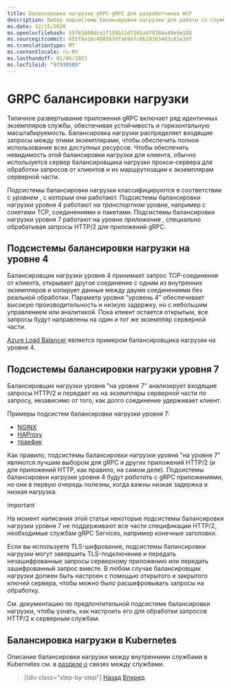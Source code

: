 ```yaml
---
title: Балансировка нагрузки gRPC-gRPC для разработчиков WCF
description: Выбор подсистемы балансировки нагрузки для работы со службами gRPC Services.
ms.date: 12/15/2020
ms.openlocfilehash: 55f61608dce1f159b11d7265a47938ba49e9e188
ms.sourcegitcommit: 655f8a16c488567dfa696fc0b293b34d3c81e3df
ms.translationtype: MT
ms.contentlocale: ru-RU
ms.lasthandoff: 01/06/2021
ms.locfileid: "97938589"
---
```

# <a name="load-balancing-grpc"></a>GRPC балансировки нагрузки

Типичное развертывание приложения gRPC включает ряд идентичных экземпляров службы, обеспечивая устойчивость и горизонтальную масштабируемость. Балансировка нагрузки распределяет входящие запросы между этими экземплярами, чтобы обеспечить полное использование всех доступных ресурсов. Чтобы обеспечить невидимость этой балансировки нагрузки для клиента, обычно используется сервер балансировщика нагрузки прокси-сервера для обработки запросов от клиентов и их маршрутизации к экземплярам серверной части.

Подсистемы балансировки нагрузки классифицируются в соответствии с *уровнем* , с которым они работают. Подсистемы балансировки нагрузки уровня 4 работают на *транспортном* уровне, например с сокетами TCP, соединениями и пакетами. Подсистемы балансировки нагрузки уровня 7 работают на уровне *приложения* , специально обрабатывая запросы HTTP/2 для приложений gRPC.

## <a name="l4-load-balancers"></a>Подсистемы балансировки нагрузки на уровне 4

Балансировщик нагрузки уровня 4 принимает запрос TCP-соединения от клиента, открывает другое соединение с одним из внутренних экземпляров и копирует данные между двумя соединениями без реальной обработки. Параметр уровня "уровень 4" обеспечивает высокую производительность и низкую задержку, но с небольшим управлением или аналитикой. Пока клиент остается открытым, все запросы будут направлены на один и тот же экземпляр серверной части.

 [Azure Load Balancer](https://azure.microsoft.com/services/load-balancer/) является примером балансировщика нагрузки на уровне 4.

## <a name="l7-load-balancers"></a>Подсистемы балансировки нагрузки уровня 7

Балансировщик нагрузки уровня "на уровне 7" анализирует входящие запросы HTTP/2 и передает их на экземпляры серверной части по запросу, независимо от того, как долго соединение удерживает клиент.

Примеры подсистем балансировки нагрузки уровня 7:

- [NGINX](https://www.nginx.com/)
- [HAProxy](https://www.haproxy.com/)
- [траефик](https://traefik.io/)

Как правило, подсистемы балансировки нагрузки уровня "на уровне 7" являются лучшим выбором для gRPC и других приложений HTTP/2 (и для приложений HTTP, как правило, на самом деле). Подсистемы балансировки нагрузки уровня 4 будут *работать* с gRPC приложениями, но они в первую очередь полезны, когда важны низкая задержка и низкая нагрузка.

> [!IMPORTANT]
> На момент написания этой статьи некоторые подсистемы балансировки нагрузки уровня 7 не поддерживают все части спецификации HTTP/2, необходимые службам gRPC Services, например конечные заголовки.

Если вы используете TLS-шифрование, подсистемы балансировки нагрузки могут завершить TLS-подключение и передать незашифрованные запросы серверному приложению или передать зашифрованный запрос вместе. В любом случае балансировщик нагрузки должен быть настроен с помощью открытого и закрытого ключей сервера, чтобы можно было расшифровывать запросы на обработку.

См. документацию по предпочтительной подсистеме балансировки нагрузки, чтобы узнать, как настроить его для обработки запросов HTTP/2 к серверным службам.

## <a name="load-balancing-within-kubernetes"></a>Балансировка нагрузки в Kubernetes

Описание балансировки нагрузки между внутренними службами в Kubernetes см. в [разделе о](service-mesh.md) связях между службами.

>[!div class="step-by-step"]
>[Назад](service-mesh.md)
>[Вперед](application-performance-management.md)
